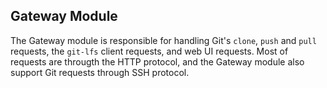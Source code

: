 ## Gateway Module

The Gateway module is responsible for handling Git's `clone`, `push` and `pull` requests, the `git-lfs` client requests, and web UI requests. Most of requests are througth the HTTP protocol, and the Gateway module also support Git requests through SSH protocol.

